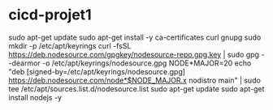 # cicd-projet1

sudo apt-get update
sudo apt-get install -y ca-certificates curl gnupg
sudo mkdir -p /etc/apt/keyrings
curl -fsSL https://deb.nodesource.com/gpgkey/nodesource-repo.gpg.key | sudo gpg --dearmor -o /etc/apt/keyrings/nodesource.gpg
NODE*MAJOR=20
echo "deb [signed-by=/etc/apt/keyrings/nodesource.gpg] https://deb.nodesource.com/node*$NODE_MAJOR.x nodistro main" | sudo tee /etc/apt/sources.list.d/nodesource.list
sudo apt-get update
sudo apt-get install nodejs -y
